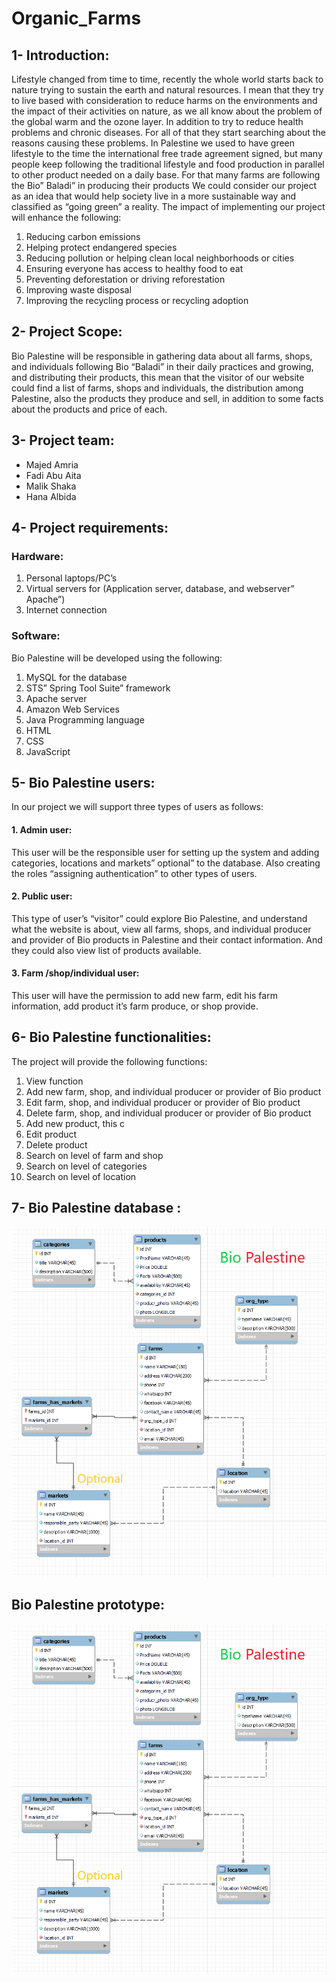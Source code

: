# Organic_Farms
## 1- Introduction:
Lifestyle changed from time to time, recently the whole world starts back to nature trying to sustain the earth and natural resources.  I mean that they try to live based with consideration to reduce harms on the environments and the impact of their activities on nature, as we all know about the problem of the global warm and the ozone layer. In addition to try to reduce health problems and chronic diseases. For all of that they start searching about the reasons causing these problems. 
In Palestine we used to have green lifestyle to the time the international free trade agreement signed, but many people keep following the traditional lifestyle and food production in parallel to other product needed on a daily base.
 For that many farms are following the Bio” Baladi” in producing their products 
 We could consider our project as an idea that would help society live in a more sustainable way and classified as “going green” a reality. The impact of implementing our project will enhance the following:

1.	Reducing carbon emissions
2.	Helping protect endangered species
3.	Reducing pollution or helping clean local neighborhoods or cities
4.	Ensuring everyone has access to healthy food to eat
5.	Preventing deforestation or driving reforestation
6.	Improving waste disposal
7.	Improving the recycling process or recycling adoption

## 2-	Project Scope:
Bio Palestine will be responsible in gathering data about all farms, shops, and individuals following Bio “Baladi” in their daily practices and growing, and distributing their products, this mean that the visitor of our website could find a list of farms, shops and individuals, the distribution among Palestine, also the products they produce and sell, in addition to some facts about the products and price of each.

## 3-	Project team:

*	Majed Amria
*	Fadi Abu Aita
*	Malik Shaka
*	Hana Albida


## 4-	Project requirements:

### Hardware:
1.	Personal laptops/PC’s
2.	Virtual servers for (Application server, database, and webserver” Apache”)
3.	Internet connection

### Software:
Bio Palestine will be developed using the following:
1. 	MySQL for the database
2. 	STS” Spring Tool Suite” framework
3. 	Apache server 
4. 	Amazon Web Services
5. 	Java Programming language
6. HTML
7. CSS
8. 	JavaScript

## 5-	Bio Palestine users:
In our project we will support three types of users as follows:
#### 1.	Admin user: 
   This user will be the responsible user for setting up the system and adding categories, locations and markets” optional” to the database. Also creating the roles      “assigning authentication” to other types of users.
#### 2.	Public user: 
  This type of user’s “visitor” could explore Bio Palestine, and understand what the website is about, view all farms, shops, and individual producer and provider of     Bio products in Palestine and their contact information. And they could also view list of products available. 
#### 3.	Farm /shop/individual user:
   This user will have the permission to add new farm, edit his farm information, add product it’s farm produce, or shop provide.

## 6-	Bio Palestine functionalities:
The project will provide the following functions:
1.	View function 
2.	Add new farm, shop, and individual producer or provider of Bio product
3.	Edit farm, shop, and individual producer or provider of Bio product
4.	Delete farm, shop, and individual producer or provider of Bio product
5.	Add new product, this c
6.	Edit product
7.	Delete product
8.	Search on level of farm and shop
9.	Search on level of categories
10.	Search on level of location

## 7-	Bio Palestine database :

![ERD Diagram](https://github.com/Hana140315/Organic_Farms/blob/master/DB/ERD2.PNG)

## Bio Palestine prototype:
![Wirefame](https://github.com/Hana140315/Organic_Farms/blob/master/DB/ERD2.PNG)
